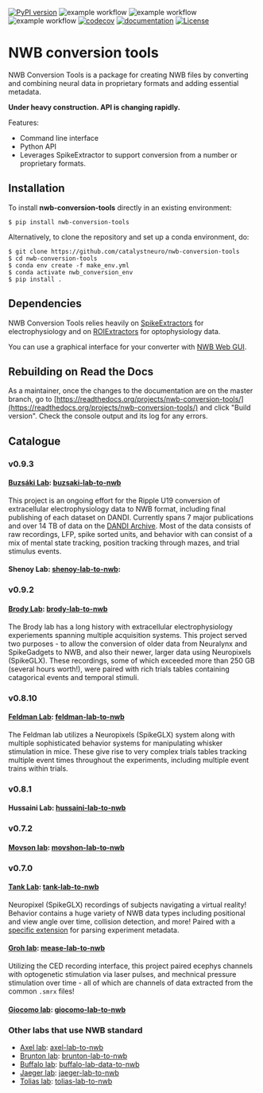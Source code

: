[![PyPI version](https://badge.fury.io/py/nwb-conversion-tools.svg)](https://badge.fury.io/py/nwb-conversion-tools)
![example workflow](https://github.com/catalystneuro/nwb-conversion-tools/actions/workflows/ci-production.yml/badge.svg)
![example workflow](https://github.com/catalystneuro/nwb-conversion-tools/actions/workflows/ci-development.yml/badge.svg)
![example workflow](https://github.com/catalystneuro/nwb-conversion-tools/actions/workflows/python-publish-v2.yml/badge.svg)
[![codecov](https://codecov.io/github/catalystneuro/nwb-conversion-tools/coverage.svg?branch=master)](https://codecov.io/github/catalystneuro/nwb-conversion-tools?branch=master)
[![documentation](https://readthedocs.org/projects/nwb-conversion-tools/badge/?version=master)](https://nwb-conversion-tools.readthedocs.io/en/master/)
[![License](https://img.shields.io/pypi/l/pynwb.svg)](https://github.com/catalystneuro/nwb-conversion-tools/license.txt)

# NWB conversion tools

NWB Conversion Tools is a package for creating NWB files by converting and 
combining neural data in proprietary formats and adding essential metadata.

**Under heavy construction. API is changing rapidly.**


Features:
* Command line interface
* Python API
* Leverages SpikeExtractor to support conversion from a number or proprietary formats.

## Installation
To install **nwb-conversion-tools** directly in an existing environment:
```
$ pip install nwb-conversion-tools
```

Alternatively, to clone the repository and set up a conda environment, do:
```
$ git clone https://github.com/catalystneuro/nwb-conversion-tools
$ cd nwb-conversion-tools
$ conda env create -f make_env.yml
$ conda activate nwb_conversion_env
$ pip install .
```

## Dependencies
NWB Conversion Tools relies heavily on [SpikeExtractors](https://github.com/SpikeInterface/spikeextractors) for electrophysiology and on [ROIExtractors](https://github.com/catalystneuro/roiextractors) for optophysiology data.

You can use a graphical interface for your converter with [NWB Web GUI](https://github.com/catalystneuro/nwb-web-gui).


## Rebuilding on Read the Docs
As a maintainer, once the changes to the documentation are on the master branch, go to [https://readthedocs.org/projects/nwb-conversion-tools/](https://readthedocs.org/projects/nwb-conversion-tools/) and click "Build version". Check the console output and its log for any errors.


## Catalogue
### v0.9.3
#### [Buzsáki Lab](https://buzsakilab.com/wp/): [buzsaki-lab-to-nwb](https://github.com/catalystneuro/buzsaki-lab-to-nwb)
This project is an ongoing effort for the Ripple U19 conversion of extracellular electrophysiology data to NWB format, including final publishing of each dataset on DANDI. Currently spans 7 major publications and over 14 TB of data on the [DANDI Archive](https://www.dandiarchive.org/). Most of the data consists of raw recordings, LFP, spike sorted units, and behavior with can consist of a mix of mental state tracking, position tracking through mazes, and trial stimulus events.

#### Shenoy Lab: [shenoy-lab-to-nwb](https://github.com/catalystneuro/shenoy-lab-to-nwb):


### v0.9.2
#### [Brody Lab](http://brodylab.org/): [brody-lab-to-nwb](https://github.com/catalystneuro/brody-lab-to-nwb)
The Brody lab has a long history with extracellular electrophysiology experiements spanning multiple acquisition systems. This project served two purposes - to allow the conversion of older data from Neuralynx and SpikeGadgets to NWB, and also their newer, larger data using Neuropixels (SpikeGLX). These recordings, some of which exceeded more than 250 GB (several hours worth!), were paired with rich trials tables containing catagorical events and temporal stimuli.

### v0.8.10
#### [Feldman Lab](https://www.feldmanlab.org/): [feldman-lab-to-nwb](https://github.com/catalystneuro/feldman-lab-to-nwb)
The Feldman lab utilizes a Neuropixels (SpikeGLX) system along with multiple sophisticated behavior systems for manipulating whisker stimulation in mice. These give rise to very complex trials tables tracking multiple event times throughout the experiments, including multiple event trains within trials.

### v0.8.1
#### Hussaini Lab: [hussaini-lab-to-nwb](https://github.com/catalystneuro/hussaini-lab-to-nwb)

### v0.7.2
#### [Movson lab](https://www.cns.nyu.edu/labs/movshonlab/): [movshon-lab-to-nwb](https://github.com/catalystneuro/movshon-lab-to-nwb)

### v0.7.0
#### [Tank Lab](https://pni.princeton.edu/faculty/david-tank): [tank-lab-to-nwb](https://github.com/catalystneuro/tank-lab-to-nwb)
Neuropixel (SpikeGLX) recordings of subjects navigating a virtual reality! Behavior contains a huge variety of NWB data types including positional and view angle over time,  collision detection, and more! Paired with a [specific extension](https://github.com/catalystneuro/ndx-tank-metadata) for parsing experiment metadata.

#### [Groh lab](https://www.uni-heidelberg.de/izn/researchgroups/groh/): [mease-lab-to-nwb](https://github.com/catalystneuro/mease-lab-to-nwb)
Utilizing the CED recording interface, this project paired ecephys channels with optogenetic stimulation via laser pulses, and mechnical pressure stimulation over time - all of which are channels of data extracted from the common `.smrx` files! 

#### [Giocomo lab](https://giocomolab.weebly.com/): [giocomo-lab-to-nwb](https://github.com/catalystneuro/giocomo-lab-to-nwb/tree/master/giocomo_lab_to_nwb/mallory21)


### Other labs that use NWB standard
* [Axel lab](https://www.axellab.columbia.edu/): [axel-lab-to-nwb](https://github.com/catalystneuro/axel-lab-to-nwb)
* [Brunton lab](https://www.bingbrunton.com/): [brunton-lab-to-nwb](https://github.com/catalystneuro/brunton-lab-to-nwb)
* [Buffalo lab](https://buffalomemorylab.com/): [buffalo-lab-data-to-nwb](https://github.com/catalystneuro/buffalo-lab-data-to-nwb)
* [Jaeger lab](https://scholarblogs.emory.edu/jaegerlab/): [jaeger-lab-to-nwb](https://github.com/catalystneuro/jaeger-lab-to-nwb)
* [Tolias lab](https://toliaslab.org/): [tolias-lab-to-nwb](https://github.com/catalystneuro/tolias-lab-to-nwb)
